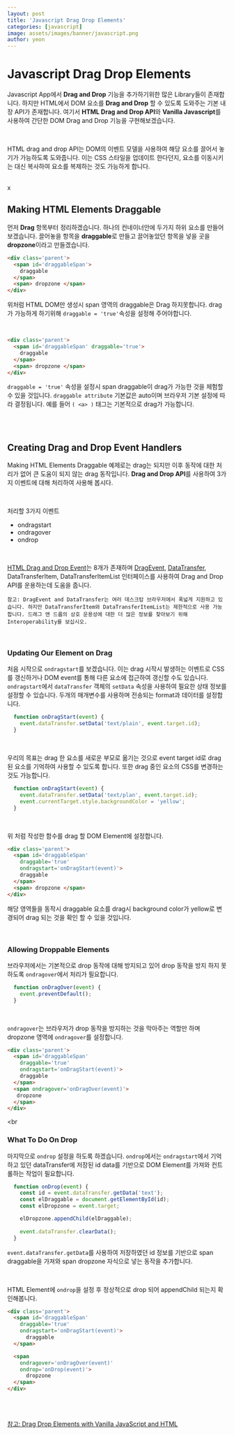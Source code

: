 ```yaml
---
layout: post
title: 'Javascript Drag Drop Elements'
categories: [javascript]
image: assets/images/banner/javascript.png
author: yeon
---
```


# Javascript Drag Drop Elements

Javascript App에서 **Drag and Drop** 기능을 추가하기위한 많은 Library들이 존재합니다. 하지만 HTML에서 DOM 요소를 **Drag and Drop** 할 수 있도록 도와주는 기본 내장 API가 존재합니다. 여기서 **HTML Drag and Drop API**와 **Vanilla Javascript**를 사용하여 간단한 DOM Drag and Drop 기능을 구현해보겠습니다. <br>

<br>

HTML drag and drop API는 DOM의 이벤트 모델을 사용하여 해당 요소를 끌어서 놓기가 가능하도록 도와줍니다. 이는 CSS 스타일을 업데이트 한다던지, 요소를 이동시키는 대신 복사하여 요소를 복제하는 것도 가능하게 합니다. <br>

<br>x

## Making HTML Elements Draggable

먼저 **Drag** 항목부터 정리하겠습니다. 하나의 컨네이너안에 두가지 하위 요소를 만들어 보겠습니다. 끌어놓을 항목을 **draggable**로 만들고 끌어놓았던 항목을 넣을 곳을 **dropzone**이라고 만들겠습니다.

```html
<div class='parent'>
  <span id='draggableSpan'>
    draggable
  </span>
  <span> dropzone </span>
</div>
```

위처럼 HTML DOM만 생성시 span 영역의 draggable은 Drag 하지못합니다. drag가 가능하게 하기위해 `draggable = 'true'`속성을 설정해 주어야합니다. <br>

<br>

```html
<div class='parent'>
  <span id='draggableSpan' draggable='true'>
    draggable
  </span>
  <span> dropzone </span>
</div>
```

`draggable = 'true'` 속성을 설정시 span draggable이 drag가 가능한 것을 체험할 수 있을 것입니다. `draggable attribute` 기본값은 auto이며 브라우저 기본 설정에 따라 결정됩니다. 예를 들어 `( <a> )` 태그는 기본적으로 drag가 가능합니다. <br>

<br><br>

## Creating Drag and Drop Event Handlers

Making HTML Elements Draggable 예제로는 drag는 되지만 이후 동작에 대한 처리가 없어 큰 도움이 되지 않는 drag 동작입니다. **Drag and Drop API**를 사용하여 3가지 이벤트에 대해 처리하여 사용해 봅시다. <br>

<br>

처리할 3가지 이벤트
- ondragstart
- ondragover
- ondrop

<br>

[HTML Drag and Drop Event](https://developer.mozilla.org/ko/docs/Web/API/HTML_%EB%93%9C%EB%9E%98%EA%B7%B8_%EC%95%A4_%EB%93%9C%EB%A1%AD_API)는 8개가 존재하며 [DragEvent](https://developer.mozilla.org/ko/docs/Web/API/DragEvent), [DataTransfer](https://developer.mozilla.org/ko/docs/Web/API/DataTransfer), DataTransferItem, DataTransferItemList 인터페이스를 사용하여 Drag and Drop API를 운용하는데 도움을 줍니다.

~~~
참고: DragEvent and DataTransfer는 여러 데스크탑 브라우저에서 폭넓게 지원하고 있습니다. 하지만 DataTransferItem와 DataTransferItemList는 제한적으로 사용 가능합니다. 드래그 앤 드롭의 상호 운용성에 대한 더 많은 정보를 찾아보기 위해 Interoperability를 보십시오.
~~~

<br>

### Updating Our Element on Drag

처음 시작으로 `ondragstart`를 보겠습니다. 이는 drag 시작시 발생하는 이벤트로 CSS를 갱신하거나 DOM event를 통해 다른 요소에 접근하여 갱신할 수도 있습니다. <br>
`ondragstart`에서  `dataTransfer` 객체의 `setData` 속성을 사용하여 필요한 상태 정보를 설정할 수 있습니다. 두개의 매개변수를 사용하며 전송되는 format과 데이터를 설정합니다.

```javascript
  function onDragStart(event) {
    event.dataTransfer.setData('text/plain', event.target.id);
  }
```

<br>

우리의 목표는 drag 한 요소를 새로운 부모로 옮기는 것으로 event target id로 drag 된 요소를 기억하여 사용할 수 있도록 합니다. 또한 drag 중인 요소의 CSS를 변경하는 것도 가능합니다.

```javascript
  function onDragStart(event) {
    event.dataTransfer.setData('text/plan', event.target.id);
    event.currentTarget.style.backgroundColor = 'yellow';
  }
```

<br>

위 처럼 작성한 함수를 drag 할 DOM Element에 설정합니다.

```html
<div class='parent'>
  <span id='draggableSpan'
    draggable='true'
    ondragstart='onDragStart(event)'>
    draggable
  </span>
  <span> dropzone </span>
</div>
```

해당 영역들을 동작시 draggable 요소를 drag시 background color가 yellow로 변경되어 drag 되는 것을 확인 할 수 있을 것입니다. <br>

<br>

### Allowing Droppable Elements

브라우저에서는 기본적으로 drop 동작에 대해 방지되고 있어 drop 동작을 방지 하지 못하도록 `ondragover`에서 처리가 필요합니다.

```javascript
  function onDragOver(event) {
    event.preventDefault();
  }
```

<br>

`ondragover`는 브라우저가 drop 동작을 방지하는 것을 막아주는 역할만 하며 dropzone 영역에 `ondragover`를 설정합니다.

```html
<div class='parent'>
  <span id='draggableSpan'
    draggable='true'
    ondragstart='onDragStart(event)'>
    draggable
  </span>
  <span ondragover='onDragOver(event)'>
   dropzone 
  </span>
</div>
```

<br<br>

### What To Do On Drop

마지막으로 `ondrop` 설정을 하도록 하겠습니다. `ondrop`에서는 `ondragstart`에서 기억하고 있던 dataTransfer에 저장된 id data를 기반으로 DOM Element를 가져와 컨트롤하는 작업이 필요합니다.

```javascript
  function onDrop(event) {
    const id = event.dataTransfer.getData('text');
    const elDraggable = document.getElementById(id);
    const elDropzone = event.target;

    elDropzone.appendChild(elDraggable);
    
    event.dataTransfer.clearData();
  }
```

`event.dataTransfer.getData`를 사용하여 저장하였던 id 정보를 기반으로 span draggable을 가져와 span dropzone 자식으로 넣는 동작을 추가합니다. <br>

<br>

HTML Element에 `ondrop`을 설정 후 정상적으로 drop 되어 appendChild 되는지 확인해봅니다.

```html
<div class='parent'>
  <span id='draggableSpan'
    draggable='true'
    ondragstart='onDragStart(event)'>
      draggable
  </span>

  <span
    ondragover='onDragOver(event)'
    ondrop='onDrop(event)'>
      dropzone
  </span>
</div>
```

<br><br>

[참고: Drag Drop Elements with Vanilla JavaScript and HTML](https://alligator.io/js/drag-and-drop-vanilla-js/?fbclid=IwAR1a1dWzwxf_XbcnxSHL5f8eP4xtI-oeLMEZStafKQemgMtmBWocpCHNAQ8)



<br><br><br>
